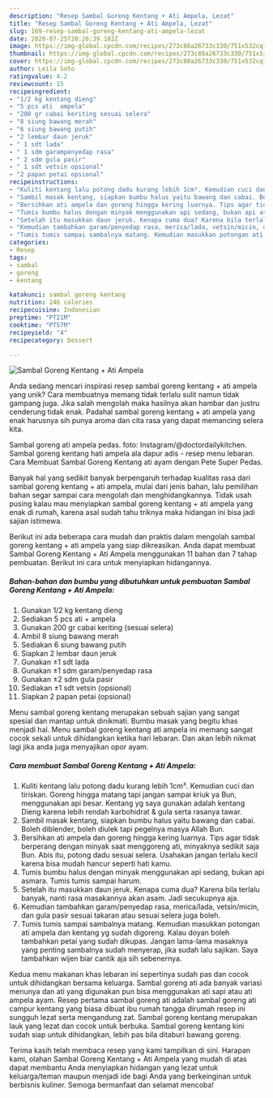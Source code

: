 ```yaml
---
description: "Resep Sambal Goreng Kentang + Ati Ampela, Lezat"
title: "Resep Sambal Goreng Kentang + Ati Ampela, Lezat"
slug: 169-resep-sambal-goreng-kentang-ati-ampela-lezat
date: 2020-07-25T20:26:39.182Z
image: https://img-global.cpcdn.com/recipes/273c88a26733c330/751x532cq70/sambal-goreng-kentang-ati-ampela-foto-resep-utama.jpg
thumbnail: https://img-global.cpcdn.com/recipes/273c88a26733c330/751x532cq70/sambal-goreng-kentang-ati-ampela-foto-resep-utama.jpg
cover: https://img-global.cpcdn.com/recipes/273c88a26733c330/751x532cq70/sambal-goreng-kentang-ati-ampela-foto-resep-utama.jpg
author: Leila Soto
ratingvalue: 4.2
reviewcount: 15
recipeingredient:
- "1/2 kg kentang dieng"
- "5 pcs ati  ampela"
- "200 gr cabai keriting sesuai selera"
- "8 siung bawang merah"
- "6 siung bawang putih"
- "2 lembar daun jeruk"
- " 1 sdt lada"
- " 1 sdm garampenyedap rasa"
- " 2 sdm gula pasir"
- " 1 sdt vetsin opsional"
- "2 papan petai opsional"
recipeinstructions:
- "Kuliti kentang lalu potong dadu kurang lebih 1cm³. Kemudian cuci dan tiriskan. Goreng hingga matang tapi jangan sampai kriuk ya Bun, menggunakan api besar. Kentang yg saya gunakan adalah kentang Dieng karena lebih rendah karbohidrat &amp; gula serta rasanya tawar."
- "Sambil masak kentang, siapkan bumbu halus yaitu bawang dan cabai. Boleh diblender, boleh diulek tapi pegelnya masya Allah Bun."
- "Bersihkan ati ampela dan goreng hingga kering luarnya. Tips agar tidak berperang dengan minyak saat menggoreng ati, minyaknya sedikit saja Bun. Abis itu, potong dadu sesuai selera. Usahakan jangan terlalu kecil karena bisa mudah hancur seperti hati kamu."
- "Tumis bumbu halus dengan minyak menggunakan api sedang, bukan api asmara. Tumis tumis sampai harum."
- "Setelah itu masukkan daun jeruk. Kenapa cuma dua? Karena bila terlalu banyak, nanti rasa masakannya akan asam. Jadi secukupnya aja."
- "Kemudian tambahkan garam/penyedap rasa, merica/lada, vetsin/micin, dan gula pasir sesuai takaran atau sesuai selera juga boleh."
- "Tumis tumis sampai sambalnya matang. Kemudian masukkan potongan ati ampela dan kentang yg sudah digoreng. Kalau doyan boleh tambahkan petai yang sudah dikupas. Jangan lama-lama masaknya yang penting sambalnya sudah menyerap, jika sudah lalu sajikan. Saya tambahkan wijen biar cantik aja sih sebenernya."
categories:
- Resep
tags:
- sambal
- goreng
- kentang

katakunci: sambal goreng kentang 
nutrition: 246 calories
recipecuisine: Indonesian
preptime: "PT21M"
cooktime: "PT57M"
recipeyield: "4"
recipecategory: Dessert

---
```



![Sambal Goreng Kentang + Ati Ampela](https://img-global.cpcdn.com/recipes/273c88a26733c330/751x532cq70/sambal-goreng-kentang-ati-ampela-foto-resep-utama.jpg)

Anda sedang mencari inspirasi resep sambal goreng kentang + ati ampela yang unik? Cara membuatnya memang tidak terlalu sulit namun tidak gampang juga. Jika salah mengolah maka hasilnya akan hambar dan justru cenderung tidak enak. Padahal sambal goreng kentang + ati ampela yang enak harusnya sih punya aroma dan cita rasa yang dapat memancing selera kita.

Sambal goreng ati ampela pedas. foto: Instagram/@doctordailykitchen. Sambal goreng kentang hati ampela ala dapur adis - resep menu lebaran. Cara Membuat Sambal Goreng Kentang ati ayam dengan Pete Super Pedas.

Banyak hal yang sedikit banyak berpengaruh terhadap kualitas rasa dari sambal goreng kentang + ati ampela, mulai dari jenis bahan, lalu pemilihan bahan segar sampai cara mengolah dan menghidangkannya. Tidak usah pusing kalau mau menyiapkan sambal goreng kentang + ati ampela yang enak di rumah, karena asal sudah tahu triknya maka hidangan ini bisa jadi sajian istimewa.


Berikut ini ada beberapa cara mudah dan praktis dalam mengolah sambal goreng kentang + ati ampela yang siap dikreasikan. Anda dapat membuat Sambal Goreng Kentang + Ati Ampela menggunakan 11 bahan dan 7 tahap pembuatan. Berikut ini cara untuk menyiapkan hidangannya.

<!--inarticleads1-->

##### Bahan-bahan dan bumbu yang dibutuhkan untuk pembuatan Sambal Goreng Kentang + Ati Ampela:

1. Gunakan 1/2 kg kentang dieng
1. Sediakan 5 pcs ati + ampela
1. Gunakan 200 gr cabai keriting (sesuai selera)
1. Ambil 8 siung bawang merah
1. Sediakan 6 siung bawang putih
1. Siapkan 2 lembar daun jeruk
1. Gunakan  ±1 sdt lada
1. Gunakan  ±1 sdm garam/penyedap rasa
1. Gunakan  ±2 sdm gula pasir
1. Sediakan  ±1 sdt vetsin (opsional)
1. Siapkan 2 papan petai (opsional)


Menu sambal goreng kentang merupakan sebuah sajian yang sangat spesial dan mantap untuk dinikmati. Bumbu masak yang begitu khas menjadi hal. Menu sambal goreng kentang ati ampela ini memang sangat cocok sekali untuk dihidangkan ketika hari lebaran. Dan akan lebih nikmat lagi jika anda juga menyajikan opor ayam. 

<!--inarticleads2-->

##### Cara membuat Sambal Goreng Kentang + Ati Ampela:

1. Kuliti kentang lalu potong dadu kurang lebih 1cm³. Kemudian cuci dan tiriskan. Goreng hingga matang tapi jangan sampai kriuk ya Bun, menggunakan api besar. Kentang yg saya gunakan adalah kentang Dieng karena lebih rendah karbohidrat &amp; gula serta rasanya tawar.
1. Sambil masak kentang, siapkan bumbu halus yaitu bawang dan cabai. Boleh diblender, boleh diulek tapi pegelnya masya Allah Bun.
1. Bersihkan ati ampela dan goreng hingga kering luarnya. Tips agar tidak berperang dengan minyak saat menggoreng ati, minyaknya sedikit saja Bun. Abis itu, potong dadu sesuai selera. Usahakan jangan terlalu kecil karena bisa mudah hancur seperti hati kamu.
1. Tumis bumbu halus dengan minyak menggunakan api sedang, bukan api asmara. Tumis tumis sampai harum.
1. Setelah itu masukkan daun jeruk. Kenapa cuma dua? Karena bila terlalu banyak, nanti rasa masakannya akan asam. Jadi secukupnya aja.
1. Kemudian tambahkan garam/penyedap rasa, merica/lada, vetsin/micin, dan gula pasir sesuai takaran atau sesuai selera juga boleh.
1. Tumis tumis sampai sambalnya matang. Kemudian masukkan potongan ati ampela dan kentang yg sudah digoreng. Kalau doyan boleh tambahkan petai yang sudah dikupas. Jangan lama-lama masaknya yang penting sambalnya sudah menyerap, jika sudah lalu sajikan. Saya tambahkan wijen biar cantik aja sih sebenernya.


Kedua menu makanan khas lebaran ini sepertinya sudah pas dan cocok untuk dihidangkan bersama keluarga. Sambal goreng ati ada banyak variasi menunya dan ati yang digunakan pun bisa menggunakan ati sapi atau ati ampela ayam. Resep pertama sambal goreng ati adalah sambal goreng ati campur kentang yang biasa dibuat ibu rumah tangga dirumah resep ini sungguh lezat serta mengandung zat. Sambal goreng kentang merupakan lauk yang lezat dan cocok untuk berbuka. Sambal goreng kentang kini sudah siap untuk dihidangkan, lebih pas bila ditaburi bawang goreng. 

Terima kasih telah membaca resep yang kami tampilkan di sini. Harapan kami, olahan Sambal Goreng Kentang + Ati Ampela yang mudah di atas dapat membantu Anda menyiapkan hidangan yang lezat untuk keluarga/teman maupun menjadi ide bagi Anda yang berkeinginan untuk berbisnis kuliner. Semoga bermanfaat dan selamat mencoba!
